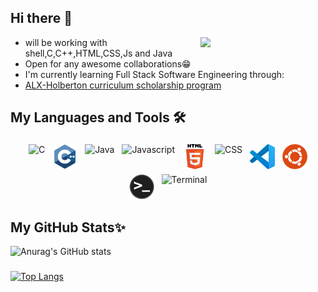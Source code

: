 ## Hi there 👋

<a href="myoctocat">
  <img align="right" src="https://myoctocat.com/assets/images/base-octocat.svg" width=200 />
</a>


- will be working with shell,C,C++,HTML,CSS,Js and Java 
- Open for any awesome collaborations😁
- I'm currently learning Full Stack Software Engineering through: 
- [ALX-Holberton curriculum scholarship program](https://www.alxafrica.com/) 


## My Languages and Tools :hammer_and_wrench:
<p align="center">
<img src="https://toppng.com/uploads/preview/c-programming-icon-c-programming-language-logo-11562945679duaxtn3yq0.png" alt="C" height="40" style="vertical-align:top; margin:4px">
<img src="https://raw.githubusercontent.com/github/explore/80688e429a7d4ef2fca1e82350fe8e3517d3494d/topics/cpp/cpp.png" alt="C++" height="40" style="vertical-align:top; margin:4px">
<img src="https://icon-library.com/images/java-icon/java-icon-1.jpg" alt="Java" height="40" style="vertical-align:top; margin:4px">
<img src="https://e7.pngegg.com/pngimages/780/695/png-clipart-javascript-comment-html-logo-international-conference-on-missions-node-js-icon-angle-text-thumbnail.png" alt="Javascript" height="40" style="vertical-align:top; margin:4px">
<img src="https://raw.githubusercontent.com/github/explore/80688e429a7d4ef2fca1e82350fe8e3517d3494d/topics/html/html.png" alt="HTML" height="40" style="vertical-align:top; margin:4px">
 <img src="https://upload.wikimedia.org/wikipedia/commons/thumb/d/d5/CSS3_logo_and_wordmark.svg/1200px-CSS3_logo_and_wordmark.svg.png" alt="CSS" height="40" style="vertical-align:top; margin:4px">
 <img src="https://raw.githubusercontent.com/github/explore/80688e429a7d4ef2fca1e82350fe8e3517d3494d/topics/visual-studio-code/visual-studio-code.png" alt="VS Code" height="40" style="vertical-align:top; margin:4px">
 <img src="https://raw.githubusercontent.com/github/explore/80688e429a7d4ef2fca1e82350fe8e3517d3494d/topics/ubuntu/ubuntu.png" alt="Ubuntu" height="40" style="vertical-align:top; margin:4px"> 
 <img src="https://raw.githubusercontent.com/github/explore/80688e429a7d4ef2fca1e82350fe8e3517d3494d/topics/terminal/terminal.png" alt="Terminal" height="40" style="vertical-align:top; margin:4px"> 
 <img src="https://upload.wikimedia.org/wikipedia/commons/thumb/3/3f/Git_icon.svg/1024px-Git_icon.svg.png" alt="Terminal" height="40" style="vertical-align:top; margin:4px"> 
</p>

## My GitHub Stats✨
![Anurag's GitHub stats](https://github-readme-stats.vercel.app/api?username=Sylvester254&show_icons=true&theme=nightowl&count_private=true&hide_border=true)
###
[![Top Langs](https://github-readme-stats.vercel.app/api/top-langs/?username=Sylvester254&layout=compact&langs_count=10&theme=nightowl&hide_border=true)](https://github.com/anuraghazra/github-readme-stats)






<!--
**Sylvester254/Sylvester254** is a ✨ _special_ ✨ repository because its `README.md` (this file) appears on your GitHub profile.

Here are some ideas to get you started:

- 🔭 I’m currently working on ...
- 🌱 I’m currently learning ...
- 👯 I’m looking to collaborate on ...
- 🤔 I’m looking for help with ...
- 💬 Ask me about ...
- 📫 How to reach me: ...
- 😄 Pronouns: ...
- ⚡ Fun fact: ...
-->
